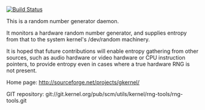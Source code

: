 [![Build Status](https://travis-ci.org/nhorman/rng-tools.svg?branch=master)](https://travis-ci.org/nhorman/rng-tools)

This is a random number generator daemon.

It monitors a hardware random number generator, and supplies entropy
from that to the system kernel's /dev/random machinery.

It is hoped that future contributions will enable entropy gathering
from other sources, such as audio hardware or video hardware or CPU
instruction pointers, to provide entropy even in cases where a true
hardware RNG is not present.

Home page:
	http://sourceforge.net/projects/gkernel/

GIT repository:
	git://git.kernel.org/pub/scm/utils/kernel/rng-tools/rng-tools.git

